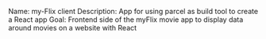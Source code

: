 Name: my-Flix client
Description: App for using parcel as build tool to create a React app
Goal: Frontend side of the myFlix movie app to display data around movies on a website with React